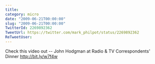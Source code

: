 ```yaml
---
title: 
category: micro
date: "2009-06-21T00:00:00"
slug: "2009-06-21T00:00:00"
TwitterId: 2269892362
TweetUrl: https://twitter.com/mark_philpot/status/2269892362
ReTweetUser: 
---
```


Check this video out -- John Hodgman at Radio & TV Correspondents' Dinner http://bit.ly/w7f4w